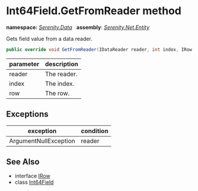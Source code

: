 # Int64Field.GetFromReader method
**namespace:** *[Serenity.Data](../../README.md#serenity.data-namespace)*   **assembly**: *[Serenity.Net.Entity](../../README.md)*

Gets field value from a data reader.

```csharp
public override void GetFromReader(IDataReader reader, int index, IRow row)
```

| parameter | description |
| --- | --- |
| reader | The reader. |
| index | The index. |
| row | The row. |

## Exceptions

| exception | condition |
| --- | --- |
| ArgumentNullException | reader |

## See Also

* interface [IRow](../IRow.md)
* class [Int64Field](../Int64Field.md)